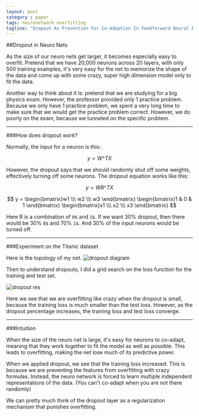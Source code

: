 ```yaml
---
layout: post
category : paper
tags: neuronetwork overfitting
tagline: "Dropout As Prevention For Co-Adoption In Feedforward Neural Net"
---
```


##Dropout in Neuro Nets 
  
As the size of our neuro nets get larger, it becomes especially easy to overfit. Pretend that we have 20,000 neurons across 20 layers, with only 500 training examples, it's very easy for the net to memorize the shape of the data and come up with some crazy, super high dimension model only to fit the data.

Another way to think about it is: pretend that we are studying for a big physics exam. However, the professor provided only 1 practice problem. Because we only have 1 practice problem, we spent a very long time to make sure that we would get the practice problem correct. However, we do poorly on the exam, because we tunneled on the specific problem.

---

###How does dropout work? 

Normally, the input for a neuron is this:

$$y=W\^T X$$

However, the dropout says that we should randomly shut off some weights, effectively turning off some neurons. The dropout equation works like this: 

$$y=W R\^T X$$

$$
y = 
\begin{bmatrix}w1 \\\ w2 \\\ w3 \end{bmatrix}
\begin{bmatrix}1 & 0 & 1 \end{bmatrix}
\begin{bmatrix}x1 \\\ x2 \\\ x3 \end{bmatrix}
$$

Here R is a combination of ```0```s and ```1```s. If we want 30% dropout, then there would be 30% ```0```s and 70% ```1```s. And 30% of the input neurons would be turned off.

--- 

###Experiment on the Titanic dataset

Here is the topology of my net.
![dropout diagram]({{site.imgrepo}}/dropout-net-diagram.png )

Then to understand dropouts, I did a grid search on the loss function for the training and test set.

![dropout res]({{site.imgrepo}}/dropout-grid.png )

Here we see that we are overfitting like crazy when the dropout is small, because the training loss is much smaller than the test loss. However, as the dropout percentage increases, the training loss and test loss converge. 

---

###Intuition

When the size of the neuro net is large, it's easy for neurons to co-adapt, meaning that they work together to fit the model as well as possible. This leads to overfitting, making the net lose much of its predictive power.

When we applied dropout, we see that the training loss increased. This is because we are preventing the features from overfitting with crazy formulas. Instead, the neuro network is forced to learn multiple independent representations of the data. (You can't co-adapt when you are not there randomly)

We can pretty much think of the dropout layer as a regularization mechanism that punishes overfitting. 

